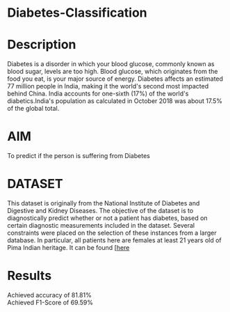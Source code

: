 # Diabetes-Classification

# Description
Diabetes is a disorder in which your blood glucose, commonly known as blood sugar, levels are too high. Blood glucose, which originates from the food you eat, is your major source of energy. Diabetes affects an estimated 77 million people in India, making it the world's second most impacted behind China. India accounts for one-sixth (17%) of the world's diabetics.India's population as calculated in October 2018 was about 17.5% of the global total.

# AIM
To predict if the person is suffering from Diabetes

# DATASET
This dataset is originally from the National Institute of Diabetes and Digestive and Kidney Diseases. The objective of the dataset is to diagnostically predict whether or not a patient has diabetes, based on certain diagnostic measurements included in the dataset. Several constraints were placed on the selection of these instances from a larger database. In particular, all patients here are females at least 21 years old of Pima Indian heritage.
It can be found [[here](https://www.kaggle.com/uciml/pima-indians-diabetes-database)

# Results
Achieved  accuracy of 81.81%
<br/>
Achieved F1-Score of 69.59%


